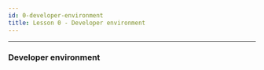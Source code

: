 ```yaml
---
id: 0-developer-environment
title: Lesson 0 - Developer environment
---
```


---

### Developer environment
